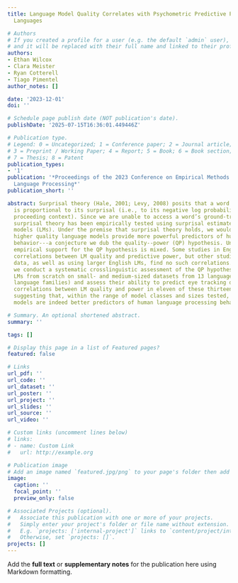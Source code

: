 ```yaml
---
title: Language Model Quality Correlates with Psychometric Predictive Power in Multiple
  Languages

# Authors
# If you created a profile for a user (e.g. the default `admin` user), write the username (folder name) here
# and it will be replaced with their full name and linked to their profile.
authors:
- Ethan Wilcox
- Clara Meister
- Ryan Cotterell
- Tiago Pimentel
author_notes: []

date: '2023-12-01'
doi: ''

# Schedule page publish date (NOT publication's date).
publishDate: '2025-07-15T16:36:01.449446Z'

# Publication type.
# Legend: 0 = Uncategorized; 1 = Conference paper; 2 = Journal article;
# 3 = Preprint / Working Paper; 4 = Report; 5 = Book; 6 = Book section;
# 7 = Thesis; 8 = Patent
publication_types:
- '1'
publication: '*Proceedings of the 2023 Conference on Empirical Methods in Natural
  Language Processing*'
publication_short: ''

abstract: Surprisal theory (Hale, 2001; Levy, 2008) posits that a word’s reading time
  is proportional to its surprisal (i.e., to its negative log probability given the
  proceeding context). Since we are unable to access a word’s ground-truth probability,
  surprisal theory has been empirically tested using surprisal estimates from language
  models (LMs). Under the premise that surprisal theory holds, we would expect that
  higher quality language models provide more powerful predictors of human reading
  behavior---a conjecture we dub the quality--power (QP) hypothesis. Unfortunately,
  empirical support for the QP hypothesis is mixed. Some studies in English have found
  correlations between LM quality and predictive power, but other studies using Japanese
  data, as well as using larger English LMs, find no such correlations. In this work,
  we conduct a systematic crosslinguistic assessment of the QP hypothesis. We train
  LMs from scratch on small- and medium-sized datasets from 13 languages (across five
  language families) and assess their ability to predict eye tracking data. We find
  correlations between LM quality and power in eleven of these thirteen languages,
  suggesting that, within the range of model classes and sizes tested, better language
  models are indeed better predictors of human language processing behaviors.

# Summary. An optional shortened abstract.
summary: ''

tags: []

# Display this page in a list of Featured pages?
featured: false

# Links
url_pdf: ''
url_code: ''
url_dataset: ''
url_poster: ''
url_project: ''
url_slides: ''
url_source: ''
url_video: ''

# Custom links (uncomment lines below)
# links:
# - name: Custom Link
#   url: http://example.org

# Publication image
# Add an image named `featured.jpg/png` to your page's folder then add a caption below.
image:
  caption: ''
  focal_point: ''
  preview_only: false

# Associated Projects (optional).
#   Associate this publication with one or more of your projects.
#   Simply enter your project's folder or file name without extension.
#   E.g. `projects: ['internal-project']` links to `content/project/internal-project/index.md`.
#   Otherwise, set `projects: []`.
projects: []
---
```


Add the **full text** or **supplementary notes** for the publication here using Markdown formatting.
